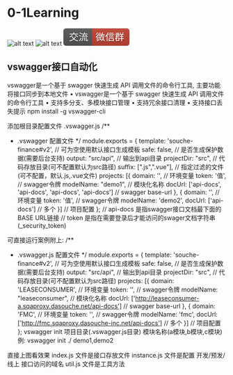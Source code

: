 # 0-1Learning

![alt text](../static/common/svg/luoxiaosheng.svg "公众号")
![alt text](../static/common/svg/luoxiaosheng_learning.svg "学习")
![alt text](../static/common/svg/luoxiaosheng_wechat.svg "微信")


## vswagger接口自动化

vswagger是一个基于 swagger 快速生成 API 调用文件的命令行工具, 主要功能将接口同步到本地文件
• vswagger是一个基于 swagger 快速生成 API 调用文件的命令行工具
• 支持多分支、多模块接口管理
• 支持冗余接口清理
• 支持接口丢失提示
npm install -g vswagger-cli


添加根目录配置文件 .vswagger.js
/**
 * .vswagger 配置文件
 */
module.exports = {
    template: 'souche-finance#v2', // 可为空使用默认接口生成模板
    safe: false, // 是否生成保护数据(需要后台支持)
    output: "src/api", // 输出到api目录
    projectDir: "src", // 代码存放目录(可不配置默认为src路径)
    suffix: [".js",".vue"], // 指定过滤的文件(可不配置，默认.js,.vue文件)
    projects: [{
        domain: '',  // 环境变量
        token: '值', // swagger令牌
        modelName: "demo1", // 模块化名称
        docUrl: ['api-docs', 'api-docs', 'api-docs', 'api-docs']  // swagger base-url
    }, {
        domain: '',  // 环境变量
        token: '值', // swagger令牌
        modelName: 'demo2',
        docUrl: ['api-docs'] // 多个
    }] // 项目配置
};
// api-docs 是指swagger接口文档最下面的BASE URL链接
// token 是指在需要登录后才能访问的swager文档字符串(_security_token)

可直接运行案例附上:
/**
 * .vswagger.js 配置文件
 */
module.exports = {
    template: 'souche-finance#v2', // 可为空使用默认接口生成模板
    safe: false, // 是否生成保护数据(需要后台支持)
    output: "src/api", // 输出到api目录
    projectDir: "src", // 代码存放目录(可不配置默认为src路径)
    projects: [{
        domain: 'LEASECONSUMER',  // 环境变量
        token: '', // swagger令牌
        modelName: "leaseconsumer", // 模块化名称
        docUrl: ['http://leaseconsumer-a.sqaproxy.dasouche.net/api-docs']  // swagger base-url
    }, {
        domain: 'FMC',  // 环境变量
        token: '', // swagger令牌
        modelName: 'fmc',
        docUrl: ['http://fmc.sqaproxy.dasouche-inc.net/api-docs'] // 多个
    }] // 项目配置
};
vswagger init 项目目录(.vswagger.js目录) 模块名称(a模块,b模块,c模块)
例: vswagger init ./ demo1,demo2


直接上图看效果
index.js 文件是接口存放文件 instance.js 文件是配置 开发/预发/线上 接口访问的域名 util.js 文件是工具方法